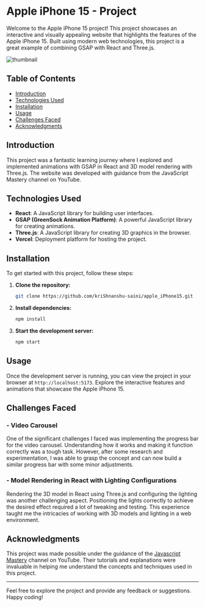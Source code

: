 # Apple iPhone 15 - Project

Welcome to the Apple iPhone 15 project! This project showcases an interactive and visually appealing website that highlights the features of the Apple iPhone 15. Built using modern web technologies, this project is a great example of combining GSAP with React and Three.js.

![thumbnail](https://github.com/kriShnanshu-saini/apple_iPhone15/assets/97829983/201c25cd-dcc2-44dd-a04a-70ed7973f128)




## Table of Contents
- [Introduction](#introduction)
- [Technologies Used](#technologies-used)
- [Installation](#installation)
- [Usage](#usage)
- [Challenges Faced](#challenges-faced)
- [Acknowledgments](#acknowledgments)

## Introduction

This project was a fantastic learning journey where I explored and implemented animations with GSAP in React and 3D model rendering with Three.js. The website was developed with guidance from the JavaScript Mastery channel on YouTube.

## Technologies Used

- **React**: A JavaScript library for building user interfaces.
- **GSAP (GreenSock Animation Platform)**: A powerful JavaScript library for creating animations.
- **Three.js**: A JavaScript library for creating 3D graphics in the browser.
- **Vercel**: Deployment platform for hosting the project.

## Installation

To get started with this project, follow these steps:

1. **Clone the repository:**
   ```bash
   git clone https://github.com/kriShnanshu-saini/apple_iPhone15.git
   ```

2. **Install dependencies:**
   ```bash
   npm install
   ```

3. **Start the development server:**
   ```bash
   npm start
   ```

## Usage

Once the development server is running, you can view the project in your browser at `http://localhost:5173`. Explore the interactive features and animations that showcase the Apple iPhone 15.

## Challenges Faced

### - Video Carousel

One of the significant challenges I faced was implementing the progress bar for the video carousel. Understanding how it works and making it function correctly was a tough task. However, after some research and experimentation, I was able to grasp the concept and can now build a similar progress bar with some minor adjustments.

### - Model Rendering in React with Lighting Configurations

Rendering the 3D model in React using Three.js and configuring the lighting was another challenging aspect. Positioning the lights correctly to achieve the desired effect required a lot of tweaking and testing. This experience taught me the intricacies of working with 3D models and lighting in a web environment.

## Acknowledgments

This project was made possible under the guidance of the [Javascript Mastery](https://www.youtube.com/@javascriptmastery) channel on YouTube. Their tutorials and explanations were invaluable in helping me understand the concepts and techniques used in this project.

---

Feel free to explore the project and provide any feedback or suggestions. Happy coding!
